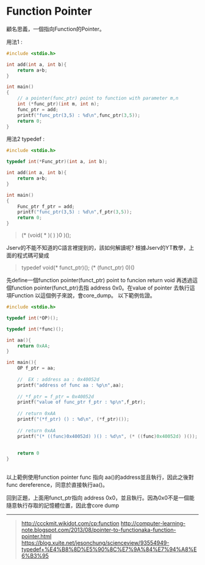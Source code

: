 # Function Pointer


顧名思義，一個指向Function的Pointer。

用法1 : 
```C
#include <stdio.h>

int add(int a, int b){
    return a+b;
}

int main()
{
    // a pointer(func_ptr) point to function with parameter m,n
    int (*func_ptr)(int m, int n);
    func_ptr = add;
    printf("func_ptr(3,5) : %d\n",func_ptr(3,5));
    return 0;
}

```

用法2 typedef : 
```C
#include <stdio.h>

typedef int(*Func_ptr)(int a, int b);

int add(int a, int b){
    return a+b;
}

int main()
{
    Func_ptr f_ptr = add;
    printf("func_ptr(3,5) : %d\n",f_ptr(3,5));
    return 0;
}

```


> (* (void( * )( ) )0 )();

Jserv的不能不知道的C語言裡提到的，該如何解讀呢? 
根據Jserv的YT教學，上面的程式碼可變成
> typedef void(* funct_ptr)();
> (* (funct_ptr) 0)()

先define一個function pointer(funct_ptr) point to funcion return void
再透過這個function pointer(funct_ptr)去指 address 0x0。在value of pointer 去執行這項Function
以這個例子來說，會core_dump。
以下範例佐證。
``` C
#include <stdio.h>

typedef int(*OP)();

typedef int(*func)();

int aa(){
    return 0xAA;
}

int main(){
    OP f_ptr = aa;
    
    //  EX : address aa : 0x40052d
    printf("address of func aa : %p\n",aa);
    
    // *f_ptr = f_ptr = 0x40052d
    printf("value of func_ptr f_ptr : %p\n",f_ptr);
    
    // return 0xAA 
    printf("(*f_ptr) () : %d\n", (*f_ptr)());
    
    // return 0xAA 
    printf("(* ((func)0x40052d) )() : %d\n", (* ((func)0x40052d) )());
    
    
    return 0
}
    
```

以上範例使用function pointer func 指向 aa()的address並且執行，因此之後對 func dereference，同意於直接執行aa()。

回到正題，上面用funct_ptr指向 address 0x0，並且執行。因為0x0不是一個能隨意執行存取的記憶體位置，因此會core dump



---

> http://ccckmit.wikidot.com/cp:function
> http://computer-learning-note.blogspot.com/2013/08/pointer-to-functionaka-function-pointer.html
> https://blog.xuite.net/jesonchung/scienceview/93554949-typedef+%E4%B8%8D%E5%90%8C%E7%9A%84%E7%94%A8%E6%B3%95
